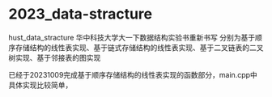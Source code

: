 # 2023_data-stracture
hust_data_stracture
华中科技大学大一下数据结构实验书重新书写
分别为基于顺序存储结构的线性表实现、基于链式存储结构的线性表实现、基于二叉链表的二叉树实现、基于邻接表的图实现

已经于20231009完成基于顺序存储结构的线性表实现的函数部分，main.cpp中具体实现比较简单，
